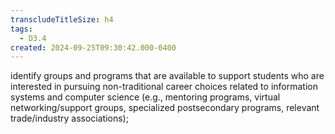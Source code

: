 ```yaml
---
transcludeTitleSize: h4
tags:
  - D3.4
created: 2024-09-25T09:30:42.000-0400
---
```

identify groups and programs that are available to support students who are interested in pursuing non-traditional career choices related to information systems and computer science (e.g., mentoring programs, virtual networking/support groups, specialized postsecondary programs, relevant trade/industry associations);